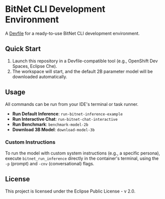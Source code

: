 # BitNet CLI Development Environment

A [Devfile](https://devfile.io/) for a ready-to-use BitNet CLI development environment.

## Quick Start

1. Launch this repository in a Devfile-compatible tool (e.g., OpenShift Dev Spaces, Eclipse Che).
2. The workspace will start, and the default 2B parameter model will be downloaded automatically.

## Usage

All commands can be run from your IDE's terminal or task runner.

* **Run Default Inference**: `run-bitnet-inference-example`
* **Run Interactive Chat**: `run-bitnet-chat-interactive`
* **Run Benchmark**: `benchmark-model-2b`
* **Download 3B Model**: `download-model-3b`

### Custom Instructions

To run the model with custom system instructions (e.g., a specific persona), execute `bitnet_run_inference` directly in the container's terminal, using the `-p` (prompt) and `-cnv` (conversational) flags.

## License

This project is licensed under the Eclipse Public License - v 2.0.
